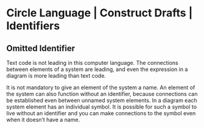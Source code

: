 ﻿Circle Language | Construct Drafts | Identifiers
================================================

Omitted Identifier
------------------

Text code is not leading in this computer language. The connections between elements of a system are leading, and even the expression in a diagram is more leading than text code.

It is not mandatory to give an element of the system a name. An element of the system can also function without an identifier, because connections can be established even between unnamed system elements. In a diagram each system element has an individual symbol. It is possible for such a symbol to live without an identifier and you can make connections to the symbol even when it doesn’t have a name.
